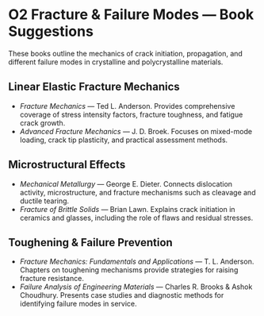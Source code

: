 # O2 Fracture & Failure Modes — Book Suggestions

These books outline the mechanics of crack initiation, propagation, and different failure modes in crystalline and polycrystalline materials.

## Linear Elastic Fracture Mechanics
- *Fracture Mechanics* — Ted L. Anderson. Provides comprehensive coverage of stress intensity factors, fracture toughness, and fatigue crack growth.
- *Advanced Fracture Mechanics* — J. D. Broek. Focuses on mixed-mode loading, crack tip plasticity, and practical assessment methods.

## Microstructural Effects
- *Mechanical Metallurgy* — George E. Dieter. Connects dislocation activity, microstructure, and fracture mechanisms such as cleavage and ductile tearing.
- *Fracture of Brittle Solids* — Brian Lawn. Explains crack initiation in ceramics and glasses, including the role of flaws and residual stresses.

## Toughening & Failure Prevention
- *Fracture Mechanics: Fundamentals and Applications* — T. L. Anderson. Chapters on toughening mechanisms provide strategies for raising fracture resistance.
- *Failure Analysis of Engineering Materials* — Charles R. Brooks & Ashok Choudhury. Presents case studies and diagnostic methods for identifying failure modes in service.
